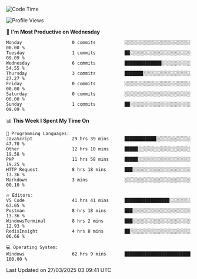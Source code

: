 <!--START_SECTION:waka-->
![Code Time](http://img.shields.io/badge/Code%20Time-4%2C453%20hrs%2034%20mins-blue)

![Profile Views](http://img.shields.io/badge/Profile%20Views-0-blue)

📅 **I'm Most Productive on Wednesday** 

```text
Monday                   0 commits           ░░░░░░░░░░░░░░░░░░░░░░░░░   00.00 % 
Tuesday                  1 commits           ██░░░░░░░░░░░░░░░░░░░░░░░   09.09 % 
Wednesday                6 commits           ██████████████░░░░░░░░░░░   54.55 % 
Thursday                 3 commits           ███████░░░░░░░░░░░░░░░░░░   27.27 % 
Friday                   0 commits           ░░░░░░░░░░░░░░░░░░░░░░░░░   00.00 % 
Saturday                 0 commits           ░░░░░░░░░░░░░░░░░░░░░░░░░   00.00 % 
Sunday                   1 commits           ██░░░░░░░░░░░░░░░░░░░░░░░   09.09 % 
```


📊 **This Week I Spent My Time On** 

```text
💬 Programming Languages: 
JavaScript               29 hrs 39 mins      ████████████░░░░░░░░░░░░░   47.70 % 
Other                    12 hrs 10 mins      █████░░░░░░░░░░░░░░░░░░░░   19.58 % 
PHP                      11 hrs 58 mins      █████░░░░░░░░░░░░░░░░░░░░   19.25 % 
HTTP Request             8 hrs 18 mins       ███░░░░░░░░░░░░░░░░░░░░░░   13.36 % 
Markdown                 3 mins              ░░░░░░░░░░░░░░░░░░░░░░░░░   00.10 % 

🔥 Editors: 
VS Code                  41 hrs 41 mins      █████████████████░░░░░░░░   67.05 % 
Postman                  8 hrs 18 mins       ███░░░░░░░░░░░░░░░░░░░░░░   13.36 % 
WindowsTerminal          8 hrs 2 mins        ███░░░░░░░░░░░░░░░░░░░░░░   12.93 % 
RedisInsight             4 hrs 8 mins        ██░░░░░░░░░░░░░░░░░░░░░░░   06.66 % 

💻 Operating System: 
Windows                  62 hrs 9 mins       █████████████████████████   100.00 % 
```


 Last Updated on 27/03/2025 03:09:41 UTC
<!--END_SECTION:waka-->
